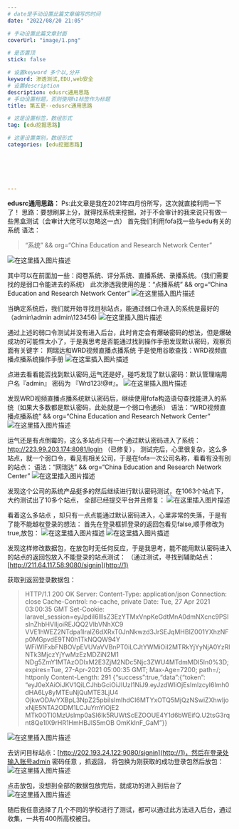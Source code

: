 ```yaml
---
# date是手动设置此篇文章编写的时间
date: "2022/08/20 21:05"

# 手动设置此篇文章封面
coverUrl: "image/1.png"

# 是否置顶
stick: false

# 设置keyword 多个以,分开
keyword: 渗透测试,EDU,web安全
# 设置description
description: edusrc通用思路
# 手动设置标题，否则使用h1标签作为标题
title: 第五更--edusrc通用思路

# 这是设置标签，数组形式
tag: [edu挖掘思路]

# 这里设置类别，数组形式
categories: [edu挖掘思路]






---
```






**edusrc通用思路：**
Ps:此文章是我在2021年四月份所写，这次就直接利用一下了！
思路：要想刷屏上分，就得找系统来挖掘，对于不会审计的我来说只有做一些黑盒测试（会审计大佬可以忽略这一点）
首先我们利用fofa找一些与edu有关的系统
语法：

> “系统” && org=“China Education and Research Network Center”

![在这里插入图片描述](https://img-blog.csdnimg.cn/cc38823654b84daf989a87d439b5f500.png)









其中可以在前面加一些：阅卷系统、评分系统、直播系统、录播系统。（我们需要找的是弱口令能进去的系统）
此次渗透我使用的是：“点播系统” && org=“China Education and Research Network Center”
 ![在这里插入图片描述](https://img-blog.csdnimg.cn/84e2bf1dbd764db38e19f3ff8780a29d.png)

当确定系统后，我们就开始寻找目标站点，能通过弱口令进入的系统是最好的（admin\admin admin\123456)
 ![在这里插入图片描述](https://img-blog.csdnimg.cn/9e1c1d352e034d029ce95d4ede6a9d42.png)


通过上述的弱口令测试并没有进入后台，此时肯定会有爆破密码的想法，但是爆破成功的可能性太小了，于是我思考是否能通过找到操作手册发现默认密码，观察页面有关键字： 网瑞达和WRD视频直播点播系统
于是使用谷歌查找：WRD视频直播点播系统操作手册
 ![在这里插入图片描述](https://img-blog.csdnimg.cn/de96dba89fca4c4ba6fc1b2e336ea8c6.png)


点进去看看能否找到默认密码,运气还是好，碰巧发现了默认密码：默认管理端用户名『admin』 密码为
『Wrd123!@#』。
 ![在这里插入图片描述](https://img-blog.csdnimg.cn/914c87de68fc434dbcb1577401097ddd.png)


发现WRD视频直播点播系统默认密码后，继续使用fofa构造语句查找能进入的系统（如果大多数都是默认密码，此处就是一个弱口令通杀）
语法：“WRD视频直播点播系统” && org=“China Education and Research Network Center”
![在这里插入图片描述](https://img-blog.csdnimg.cn/5ea51e59e8ef46e99b416e4022784c62.png)










运气还是有点倒霉的，这么多站点只有一个通过默认密码进入了系统： http://223.99.203.174:8081/login
（已修复），
测试完后，心里很复杂，这么多站点，就一个弱口令，看见有相关公司，于是在fofa一次公司名称，看看有没有别的站点：
语法：“网瑞达” && org=“China Education and Research Network Center”
 ![在这里插入图片描述](https://img-blog.csdnimg.cn/b98a2025c2ad41af8d9657e79c28b98d.png)


发现这个公司的系统产品挺多的然后继续进行默认密码测试，在1063个站点下，大约测试出了10多个站点， 全部已经提交平台并且修复：
![在这里插入图片描述](https://img-blog.csdnimg.cn/c5af07ed0a794578b8d69d45d7d7e3d6.png)

看着这么多站点 ，却只有一点点能通过默认密码进入，心里非常的失落，于是有了能不能越权登录的想法： 首先在登录框抓登录的返回包看见false,顺手修改为true,放包：
 ![在这里插入图片描述](https://img-blog.csdnimg.cn/84c0e4773888433690c9273045283633.png)
![在这里插入图片描述](https://img-blog.csdnimg.cn/5f35e2e72a2349e29b5f62b2ab6a2ee4.png)

 


发现这样修改数据包，在放包时无任何反应，于是我思考，能不能用默认密码进入的站点的返回包放入不能登录的站点测试：
（通过测试，寻找到辅助站点：[http://211.64.117.58:9080/signin](http://1)

获取到返回登录数据包：


> HTTP/1.1 200 OK Server: Content-Type: application/json Connection:
> close Cache-Control: no-cache, private Date: Tue, 27 Apr 2021 03:00:35
> GMT Set-Cookie:
> laravel_session=eyJpdiI6IllsZ3EzYTMxVnpKeGdtMnA0dmNXcnc9PSIsInZhbHVlIjoiREJQQ2VIbVNhXC9
> VVE1hWEZ2NTdpa1lralZ6dXRxT0JnNkwzd3JrSEJqMHBlZ001YXhzNFp0MGpvdE9TN0h1TkNQQW94Y
> WFiWlFxbFNBOVpEVUVaVVBnPT0iLCJtYWMiOiI2MTRkYjYyNjA0YzRlNTk3MjczYjYwMzEzMDZiN2M1
> NDg5ZmY1MTAzODIxM2E3ZjM2NDc5Njc3ZWU4MTdmMDI5In0%3D; expires=Tue,
> 27-Apr-2021 05:00:35 GMT; Max-Age=7200; path=/; httponly
> Content-Length: 291 {“success”:true,“data”:{“token”:
> “eyJ0eXAiOiJKV1QiLCJhbGciOiJIUzI1NiJ9.eyJzdWIiOjEsImlzcyI6Imh0dHA6Ly8yMTEuNjQuMTE3LjU4
> OjkwODAvYXBpL3NpZ25pbiIsImlhdCI6MTYxOTQ5MjQzNSwiZXhwIjoxNjE5NTA2ODM1LCJuYmYiOjE2
> MTk0OTI0MzUsImp0aSI6Ik5RUWtScEZOOUE4Y1d6bWEifQ.U2tsG3rqnt8Qe1lX9rHR1HmHBJlS5mOB
> OmKkInF_GaM”}}

 ![在这里插入图片描述](https://img-blog.csdnimg.cn/65f63b9c441e4fbf8cd58a86b44b312d.png)

去访问目标站点：[http://202.193.24.122:9080/signin](http://1)，然后在登录处输入账号admin 密码任意 ，抓返回， 将包换为刚获取的成功登录包然后放包：
 ![在这里插入图片描述](https://img-blog.csdnimg.cn/c0e4f2abbb20493d9975a4d40c05b8a1.png)

点击放包，没想到全部的数据包放完后，就成功的进入到后台了
 ![在这里插入图片描述](https://img-blog.csdnimg.cn/49d31468745441ef91fdd55391d52866.png)


随后我任意选择了几个不同的学校进行了测试，都可以通过此方法进入后台，通过收集，一共有400所高校被日。

